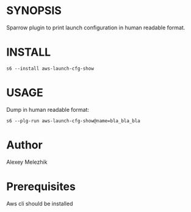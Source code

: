 # SYNOPSIS

Sparrow plugin to print launch configuration in human readable format.


# INSTALL

```
s6 --install aws-launch-cfg-show
```

# USAGE

Dump in human readable format:

```
s6 --plg-run aws-launch-cfg-show@name=bla_bla_bla
```

# Author

Alexey Melezhik

# Prerequisites

Aws cli should be installed

